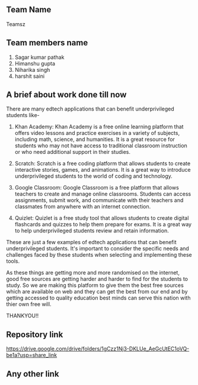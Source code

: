 ## Team Name
Teamsz

## Team members name
1. Sagar kumar pathak
2. Himanshu gupta
3. Niharika singh
4. harshit saini

## A brief about work done till now
There are many edtech applications that can benefit underprivileged students like-

1. Khan Academy: Khan Academy is a free online learning platform that offers video lessons and practice exercises in a variety of subjects, including math, science, and humanities. It is a great resource for students who may not have access to traditional classroom instruction or who need additional support in their studies.

2. Scratch: Scratch is a free coding platform that allows students to create interactive stories, games, and animations. It is a great way to introduce underprivileged students to the world of coding and technology.

3. Google Classroom: Google Classroom is a free platform that allows teachers to create and manage online classrooms. Students can access assignments, submit work, and communicate with their teachers and classmates from anywhere with an internet connection.

4. Quizlet: Quizlet is a free study tool that allows students to create digital flashcards and quizzes to help them prepare for exams. It is a great way to help underprivileged students review and retain information.

These are just a few examples of edtech applications that can benefit underprivileged students. It's important to consider the specific needs and challenges faced by these students when selecting and implementing these tools.

As these things are getting more and more randomised on the internet, good free sources are getting harder and harder to find for the students to study.
So we are making this platform to give them the best free sources which are available on web and they can get the best from our end and by getting accessed to quality education best minds can serve this nation with thier own free will.

THANKYOU!!

## Repository link
https://drive.google.com/drive/folders/1gCzz1Nj3-DKLUe_AeGcUtEC1oVQ-be1a?usp=share_link

## Any other link
